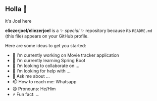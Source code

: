 ## Holla 👋
it's Joel here


**eliezerjoel/eliezerjoel** is a ✨ _special_ ✨ repository because its `README.md` (this file) appears on your GitHub profile.

Here are some ideas to get you started:

- 🔭 I’m currently working on Movie tracker application
- 🌱 I’m currently learning Spring Boot
- 👯 I’m looking to collaborate on ...
- 🤔 I’m looking for help with ...
- 💬 Ask me about ...
- 📫 How to reach me: Whatsapp
- 😄 Pronouns: He/Him
- ⚡ Fun fact: ...

